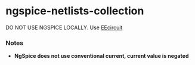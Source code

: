 ngspice-netlists-collection
===========================
DO NOT USE NGSPICE LOCALLY. Use [EEcircuit](https://eecircuit.com/)

### Notes
- **NgSpice does not use conventional current, current value is negated**
